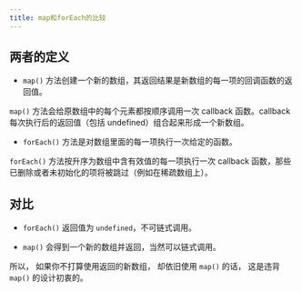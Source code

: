 ```yaml
---
title: map和forEach的比较
---
```


## 两者的定义

- `map()` 方法创建一个新的数组，其返回结果是新数组的每一项的回调函数的返回值。

`map()` 方法会给原数组中的每个元素都按顺序调用一次  callback 函数。callback 每次执行后的返回值（包括 undefined）组合起来形成一个新数组。

- `forEach()` 方法是对数组里面的每一项执行一次给定的函数。

`forEach()` 方法按升序为数组中含有效值的每一项执行一次 callback 函数，那些已删除或者未初始化的项将被跳过（例如在稀疏数组上）。

## 对比

- `forEach()` 返回值为 `undefined`，不可链式调用。

- `map()` 会得到一个新的数组并返回，当然可以链式调用。

所以， 如果你不打算使用返回的新数组， 却依旧使用 `map()` 的话， 这是违背 `map()` 的设计初衷的。